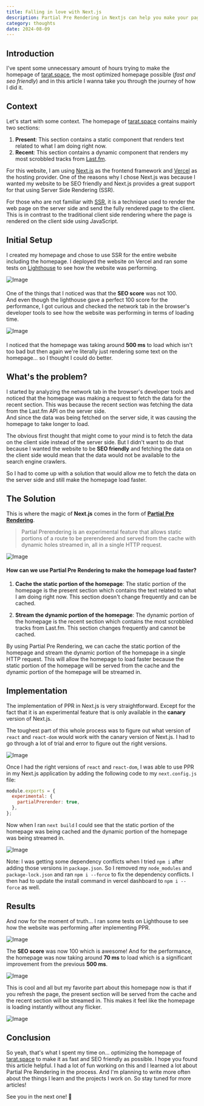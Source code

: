 ```yaml
---
title: Falling in love with Next.js
description: Partial Pre Rendering in Nextjs can help you make your page load 10x faster.
category: thoughts
date: 2024-08-09
---
```


## Introduction
I've spent some unnecessary amount of hours trying to make the homepage of [tarat.space](https://www.tarat.space/), the most optimized homepage possible (*fast and seo friendly*) and in this article I wanna take you through the journey of how I did it.

## Context

Let's start with some context. The homepage of [tarat.space](https://www.tarat.space/) contains mainly two sections:

1. **Present**: This section contains a static component that renders text related to what I am doing right now.
2. **Recent**: This section contains a dynamic component that renders my most scrobbled tracks from [Last.fm](https://www.last.fm/).

For this website, I am using [Next.js](https://nextjs.org/) as the frontend framework and [Vercel](https://vercel.com/) as the hosting provider. One of the reasons why I chose Next.js was because I wanted my website to be SEO friendly and Next.js provides a great support for that using Server Side Rendering (SSR).

For those who are not familiar with [SSR](https://www.freecodecamp.org/news/server-side-rendering-javascript/), it is a technique used to render the web page on the server side and send the fully rendered page to the client. This is in contrast to the traditional client side rendering where the page is rendered on the client side using JavaScript.

## Initial Setup

I created my homepage and chose to use SSR for the entire website including the homepage. I deployed the website on Vercel and ran some tests on [Lighthouse](https://developers.google.com/web/tools/lighthouse) to see how the website was performing.

![Image](/assets/posts/fast-homepage/lighthouse-1.png)

####

One of the things that I noticed was that the **SEO score** was not 100.    
And even though the lighthouse gave a perfect 100 score for the performance, I got curious and checked the network tab in the browser's developer tools to see how the website was performing in terms of loading time.

![Image](/assets/posts/fast-homepage/network-1.png)

####

I noticed that the homepage was taking around **500 ms** to load which isn't too bad but then again we're literally just rendering some text on the homepage... so I thought I could do better.

## What's the problem?

I started by analyzing the network tab in the browser's developer tools and noticed that the homepage was making a request to fetch the data for the recent section. This was because the recent section was fetching the data from the Last.fm API on the server side.   
And since the data was being fetched on the server side, it was causing the homepage to take longer to load.

The obvious first thought that might come to your mind is to fetch the data on the client side instead of the server side. But I didn't want to do that because I wanted the website to be **SEO friendly** and fetching the data on the client side would mean that the data would not be available to the search engine crawlers.

So I had to come up with a solution that would allow me to fetch the data on the server side and still make the homepage load faster.

## The Solution

This is where the magic of **Next.js** comes in the form of [**Partial Pre Rendering**](https://nextjs.org/docs/app/api-reference/next-config-js/partial-prerendering).

> Partial Prerendering is an experimental feature that allows static portions of a route to be prerendered and served from the cache with dynamic holes streamed in, all in a single HTTP request.

![Image](/assets/posts/fast-homepage/thinking-in-ppr.png)

#### How can we use Partial Pre Rendering to make the homepage load faster?

1. **Cache the static portion of the homepage**: The static portion of the homepage is the present section which contains the text related to what I am doing right now. This section doesn't change frequently and can be cached.

2. **Stream the dynamic portion of the homepage**: The dynamic portion of the homepage is the recent section which contains the most scrobbled tracks from Last.fm. This section changes frequently and cannot be cached.

By using Partial Pre Rendering, we can cache the static portion of the homepage and stream the dynamic portion of the homepage in a single HTTP request. This will allow the homepage to load faster because the static portion of the homepage will be served from the cache and the dynamic portion of the homepage will be streamed in.

## Implementation

The implementation of PPR in Next.js is very straightforward. Except for the fact that it is an experimental feature that is only available in the **canary** version of Next.js.

The toughest part of this whole process was to figure out what version of `react` and `react-dom` would work with the canary version of Next.js. I had to go through a lot of trial and error to figure out the right versions.

![Image](/assets/posts/fast-homepage/packagejson.png)

Once I had the right versions of `react` and `react-dom`, I was able to use PPR in my Next.js application by adding the following code to my `next.config.js` file:

```js
module.exports = {
  experimental: {
    partialPrerender: true,
  },
};
```

Now when I ran `next build` I could see that the static portion of the homepage was being cached and the dynamic portion of the homepage was being streamed in.

![Image](/assets/posts/fast-homepage/nextbuild.png)

Note: I was getting some dependency conflicts when I tried `npm i` after adding those versions in `package.json`. So I removed my `node_modules` and `package-lock.json` and ran `npm i --force` to fix the dependency conflicts. 
I then had to update the install command in vercel dashboard to `npm i --force` as well. 

## Results

And now for the moment of truth... I ran some tests on Lighthouse to see how the website was performing after implementing PPR.

![Image](/assets/posts/fast-homepage/lighthouse-2.png)

The **SEO score** was now 100 which is awesome! And for the performance, the homepage was now taking around **70 ms** to load which is a significant improvement from the previous **500 ms**.

![Image](/assets/posts/fast-homepage/network-2.png)

This is cool and all but my favorite part about this homepage now is that if you refresh the page, the present section will be served from the cache and the recent section will be streamed in. This makes it feel like the homepage is loading instantly without any flicker.

![Image](/assets/posts/fast-homepage/homepage.gif)

## Conclusion

So yeah, that's what I spent my time on... optimizing the homepage of [tarat.space](https://www.tarat.space/) to make it as fast and SEO friendly as possible. I hope you found this article helpful.
I had a lot of fun working on this and I learned a lot about Partial Pre Rendering in the process. And I'm planning to write more often about the things I learn and the projects I work on. So stay tuned for more articles!

See you in the next one! 👋
